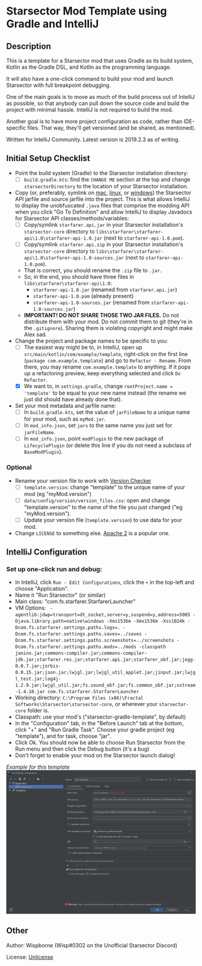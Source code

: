 # Starsector Mod Template using Gradle and IntelliJ

## Description

This is a template for a Starsector mod that uses Gradle as its build system, Kotlin as the Gradle DSL, and Kotlin as the programming language.

It will also have a one-click command to build your mod and launch Starsector with full breakpoint debugging.

One of the main goals is to move as much of the build process out of IntelliJ as possible, so that anybody can pull down the source code and build the project with minimal hassle. IntelliJ is not required to build the mod.

Another goal is to have more project configuration as code, rather than IDE-specific files. That way, they'll get versioned (and be shared, as mentioned).

Written for IntelliJ Community. Latest version is 2019.2.3 as of writing.

## Initial Setup Checklist

- Point the build system (Gradle) to the Starsector installation directory:
  - [ ] `build.gradle.kts`: find the `CHANGE ME` section at the top and change `starsectorDirectory` to the location of your Starsector installation.
- Copy (or, preferably, symlink on [mac](https://www.google.com/search?q=how+to+make+symlink+mac), [linux](https://www.google.com/search?q=how+to+make+symlink+linux), or [windows](https://www.google.com/search?q=how+to+make+symlink+windows)) the Starsector API jarfile and source jarfile into the project. This is what allows IntelliJ to display the unobfuscated `.java` files that comprise the modding API when you click "Go To Definition" and allow IntelliJ to display Javadocs for Starsector API classes/methods/variables:
  - [ ] Copy/symlink `starfarer.api.jar` in your Starsector installation's `starsector-core` directory to `libs\starfarer\starfarer-api\1.0\starfarer-api-1.0.jar` (next to `starfarer-api-1.0.pom`).  
  - [ ] Copy/symlink `starfarer.api.zip` in your Starsector installation's `starsector-core` directory to `libs\starfarer\starfarer-api\1.0\starfarer-api-1.0-sources.jar` (next to `starfarer-api-1.0.pom`).
  - That is correct, you should rename the `.zip` file to `.jar`.
  - So, in the end, you should have three files in `libs\starfarer\starfarer-api\1.0`:
    - `starfarer-api-1.0.jar` (renamed from `starfarer.api.jar`)
    - `starfarer-api-1.0.pom` (already present)
    - `starfarer-api-1.0-sources.jar` (renamed from `starfarer-api-1.0-sources.jar`)
  - **IMPORTANT! DO NOT SHARE THOSE TWO JAR FILES.** Do not distribute them with your mod. Do not commit them to git (they're in the `.gitignore`). Sharing them is violating copyright and might make Alex sad.
- Change the project and package names to be specific to you:
  - [ ] The easiest way might be to, in IntelliJ, open up `src/main/kotlin/com/example/template`, right-click on the first line (`package com.example.template`) and go to `Refactor - Rename`. From there, you may rename `com.example.template` to anything. If it pops up a refactoring preview, keep everything selected and click `Do Refactor`. 
  - [x] We want to, in `settings.gradle`, change `rootProject.name = 'template'` to be equal to your new name instead (the rename we just did should have already done that).
- Set your mod metadata and jarfile name:
  - [ ] In `build.gradle.kts`, set the value of `jarFileName` to a unique name for your mod, such as `myMod.jar`.
  - [ ] In `mod_info.json`, set `jars` to the same name you just set for `jarFileName`.
  - [ ] In `mod_info.json`, point `modPlugin` to the new package of `LifecyclePlugin` (or delete this line if you do not need a subclass of `BaseModPlugin`).
  
### Optional

- Rename your version file to work with [Version Checker](http://fractalsoftworks.com/forum/index.php?topic=8181.0)
  - [ ] `template.version`: change "template" to the unique name of your mod (eg "myMod.version")
  - [ ] `data/config/version/version_files.csv`: open and change "template.version" to the name of the file you just changed ("eg "myMod.version").
  - [ ] Update your version file (`template.version`) to use data for your mod.
- Change `LICENSE` to something else. [Apache 2](https://tldrlegal.com/license/apache-license-2.0-(apache-2.0)) is a popular one.

## IntelliJ Configuration

### Set up one-click run and debug:

- In IntelliJ, click `Run - Edit Configurations`, click the `+` in the top-left and choose "Application".
- Name it "Run Starsector" (or similar)
- Main class: "com.fs.starfarer.StarfarerLauncher"
- VM Options: ` -agentlib:jdwp=transport=dt_socket,server=y,suspend=y,address=5005 -Djava.library.path=native\windows -Xms1536m -Xmx1536m -Xss1024k -Dcom.fs.starfarer.settings.paths.logs=. -Dcom.fs.starfarer.settings.paths.saves=../saves -Dcom.fs.starfarer.settings.paths.screenshots=../screenshots -Dcom.fs.starfarer.settings.paths.mods=../mods -classpath janino.jar;commons-compiler.jar;commons-compiler-jdk.jar;starfarer.res.jar;starfarer.api.jar;starfarer_obf.jar;jogg-0.0.7.jar;jorbis-0.0.15.jar;json.jar;lwjgl.jar;lwjgl_util_applet.jar;jinput.jar;lwjgl_test.jar;log4j-1.2.9.jar;lwjgl_util.jar;fs.sound_obf.jar;fs.common_obf.jar;xstream-1.4.10.jar com.fs.starfarer.StarfarerLauncher`
- Working directory: `C:\Program Files (x86)\Fractal Softworks\Starsector\starsector-core`, or wherever your `starsector-core` folder is.
- Classpath: use your mod's ("starsector-gradle-template", by default)
- In the "Configuration" tab, in the "Before Launch" tab at the bottom, click "+" and "Run Gradle Task". Choose your gradle project (eg "template"), and for task, choose "jar".
- Click Ok. You should now be able to choose Run Starsector from the Run menu and then click the Debug button (it's a bug) 
- Don't forget to enable your mod on the Starsector launch dialog!

*Example for this template*
![Final Run Configuration](screenshots/runConfig.png "Final Run Configuration")

## Other

Author: Wispborne (Wisp#0302 on the Unofficial Starsector Discord)

License: [Unlicense](https://github.com/davidwhitman/starsector-mod-template/blob/master/LICENSE)